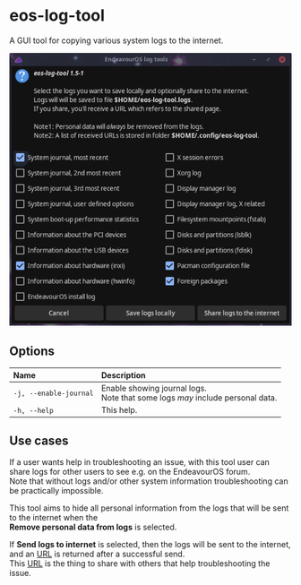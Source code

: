 # eos-log-tool
A GUI tool for copying various system logs to the internet.

![](eos-log-tool.png)

## Options

Name   |   Description
:--- | :---
`-j, --enable-journal` | Enable showing journal logs.<br>Note that some logs *may* include personal data.<br>
`-h, --help` | This help.


## Use cases

If a user wants help in troubleshooting an issue, with this tool user
can share logs for other users to see e.g. on the EndeavourOS forum.<br>
Note that without logs and/or other system information troubleshooting can be practically impossible.

This tool aims to hide all personal information from the logs that will be sent to the internet when the<br>
**Remove personal data from logs** is selected.

If **Send logs to internet** is selected, then the logs will be sent to the internet, and an <u>URL</u> is returned after a successful send.<br>
This <u>URL</u> is the thing to share with others that help troubleshooting the issue.
